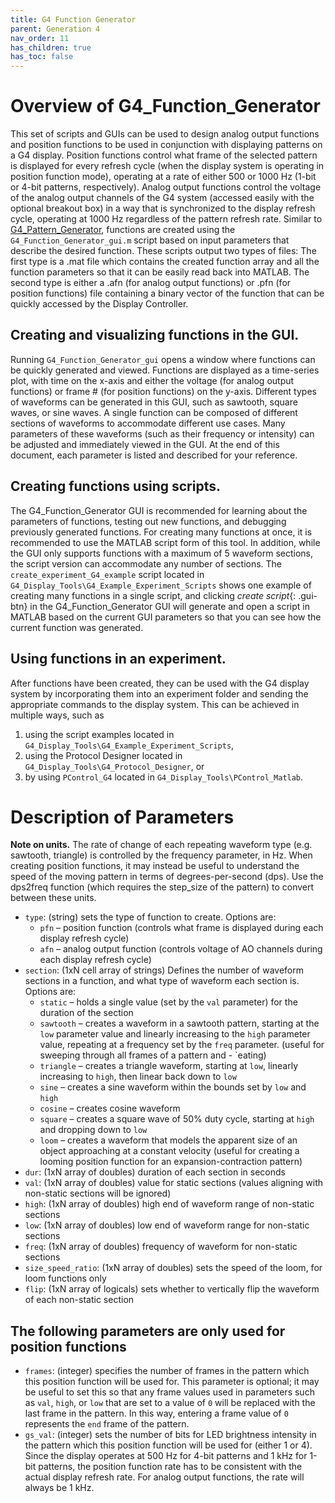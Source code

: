 ```yaml
---
title: G4 Function Generator
parent: Generation 4
nav_order: 11
has_children: true
has_toc: false
---
```


# Overview of G4_Function_Generator

This set of scripts and GUIs can be used to design analog output functions and position functions to be used in conjunction with displaying patterns on a G4 display. Position functions control what frame of the selected pattern is displayed for every refresh cycle (when the display system is operating in position function mode), operating at a rate of either 500 or 1000 Hz (1-bit or 4-bit patterns, respectively). Analog output functions control the voltage of the analog output channels of the G4 system (accessed easily with the optional breakout box) in a way that is synchronized to the display refresh cycle, operating at 1000 Hz regardless of the pattern refresh rate. Similar to [G4_Pattern_Generator](About_Pattern_Generator.md), functions are created using the `G4_Function_Generator_gui.m` script based on input parameters that describe the desired function. These scripts output two types of files: The first type is a .mat file which contains the created function array and all the function parameters so that it can be easily read back into MATLAB. The second type is either a .afn (for analog output functions) or .pfn (for position functions) file containing a binary vector of the function that can be quickly accessed by the Display Controller.

## Creating and visualizing functions in the GUI. 

Running `G4_Function_Generator_gui` opens a window where functions can be quickly generated and viewed. Functions are displayed as a time-series plot, with time on the x-axis and either the voltage (for analog output functions) or frame # (for position functions) on the y-axis. Different types of waveforms can be generated in this GUI, such as sawtooth, square waves, or sine waves. A single function can be composed of different sections of waveforms to accommodate different use cases. Many parameters of these waveforms (such as their frequency or intensity) can be adjusted and immediately viewed in the GUI. At the end of this document, each parameter is listed and described for your reference.

## Creating functions using scripts. 

The G4_Function_Generator GUI is recommended for learning about the parameters of functions, testing out new functions, and debugging previously generated functions. For creating many functions at once, it is recommended to use the MATLAB script form of this tool. In addition, while the GUI only supports functions with a maximum of 5 waveform sections, the script version can accommodate any number of sections. The `create_experiment_G4_example` script located in `G4_Display_Tools\G4_Example_Experiment_Scripts` shows one example of creating many functions in a single script, and clicking *create script*{: .gui-btn} in the G4_Function_Generator GUI will generate and open a script in MATLAB based on the current GUI parameters so that you can see how the current function was generated.

## Using functions in an experiment. 

After functions have been created, they can be used with the G4 display system by incorporating them into an experiment folder and sending the appropriate commands to the display system. This can be achieved in multiple ways, such as 
1. using the script examples located in `G4_Display_Tools\G4_Example_Experiment_Scripts`,
2. using the Protocol Designer located in `G4_Display_Tools\G4_Protocol_Designer`, or 
3. by using `PControl_G4` located in `G4_Display_Tools\PControl_Matlab`.

# Description of Parameters

**Note on units.** The rate of change of each repeating waveform type (e.g. sawtooth, triangle) is controlled by the frequency parameter, in Hz. When creating position functions, it may instead be useful to understand the speed of the moving pattern in terms of degrees-per-second (dps). Use the dps2freq function (which requires the step_size of the pattern) to convert between these units.

- `type`: (string) sets the type of function to create. Options are:
  - `pfn` – position function (controls what frame is displayed during each display refresh cycle)
  - `afn` – analog output function (controls voltage of AO channels during each display refresh cycle)
- `section`: (1xN cell array of strings) Defines the number of waveform sections in a function, and what type of waveform each section is. Options are:
  - `static` – holds a single value (set by the `val` parameter) for the duration of the section
  - `sawtooth` – creates a waveform in a sawtooth pattern, starting at the `low` parameter value and linearly increasing to the `high` parameter value, repeating at a frequency set by the `freq` parameter. (useful for sweeping through all frames of a pattern and  - `eating)
  - `triangle` – creates a triangle waveform, starting at `low`, linearly increasing to `high`, then linear back down to `low`
  - `sine` – creates a sine waveform within the bounds set by `low` and `high`
  - `cosine` – creates cosine waveform
  - `square` – creates a square wave of 50% duty cycle, starting at `high` and dropping down to `low`
  - `loom` – creates a waveform that models the apparent size of an object approaching at a constant velocity (useful for creating a looming position function for an expansion-contraction pattern)
- `dur`: (1xN array of doubles) duration of each section in seconds
- `val`: (1xN array of doubles) value for static sections (values aligning with non-static sections will be ignored)
- `high`: (1xN array of doubles) high end of waveform range of non-static sections
- `low`: (1xN array of doubles) low end of waveform range for non-static sections
- `freq`: (1xN array of doubles) frequency of waveform for non-static sections
- `size_speed_ratio`: (1xN array of doubles) sets the speed of the loom, for loom functions only
- `flip`: (1xN array of logicals) sets whether to vertically flip the waveform of each non-static section

## The following parameters are only used for position functions

- `frames`: (integer) specifies the number of frames in the pattern which this position function will be used for. This parameter is optional; it may be useful to set this so that any frame values used in parameters such as `val`, `high`, or `low` that are set to a value of `0` will be replaced with the last frame in the pattern. In this way, entering a frame value of `0` represents the `end` frame of the pattern.
- `gs_val`: (integer) sets the number of bits for LED brightness intensity in the pattern which this position function will be used for (either 1 or 4). Since the display operates at 500 Hz for 4-bit patterns and 1 kHz for 1-bit patterns, the position function rate has to be consistent with the actual display refresh rate. For analog output functions, the rate will always be 1 kHz.
